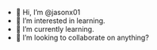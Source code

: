 - 👋 Hi, I’m @jasonx01
- 👀 I’m interested in learning.
- 🌱 I’m currently learning.
- 💞️ I’m looking to collaborate on anything?

<!---
jasonx01/jasonx01 is a ✨ special ✨ repository because its `README.md` (this file) appears on your GitHub profile.
You can click the Preview link to take a look at your changes.
--->
